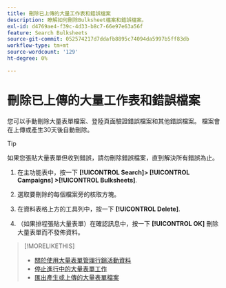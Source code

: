 ```yaml
---
title: 刪除已上傳的大量工作表和錯誤檔案
description: 瞭解如何刪除Bulksheet檔案和錯誤檔案。
exl-id: d4769ae4-f39c-4d33-b8c7-66e97e63a56f
feature: Search Bulksheets
source-git-commit: 052574217d7ddafb8895c74094da5997b5ff83db
workflow-type: tm+mt
source-wordcount: '129'
ht-degree: 0%

---
```


# 刪除已上傳的大量工作表和錯誤檔案

您可以手動刪除大量表單檔案、登陸頁面驗證錯誤檔案和其他錯誤檔案。 檔案會在上傳或產生30天後自動刪除。

>[!TIP]
>
>如果您張貼大量表單但收到錯誤，請勿刪除錯誤檔案，直到解決所有錯誤為止。

1. 在主功能表中，按一下 **[!UICONTROL Search]> [!UICONTROL Campaigns] >[!UICONTROL Bulksheets]**.

1. 選取要刪除的每個檔案旁的核取方塊。

1. 在資料表格上方的工具列中，按一下 **[!UICONTROL Delete]**.

1. （如果排程張貼大量表單）在確認訊息中，按一下 **[!UICONTROL OK]** 刪除大量表單而不發佈資料。

>[!MORELIKETHIS]
>
>* [關於使用大量表單管理行銷活動資料](bulksheet-about.md)
>* [停止進行中的大量表單工作](bulksheet-stop-job.md)
>* [匯出產生或上傳的大量表單檔案](bulksheet-export.md)
